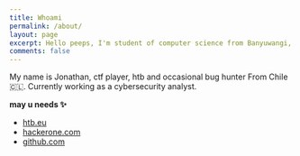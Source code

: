 ```yaml
---
title: Whoami
permalink: /about/
layout: page
excerpt: Hello peeps, I'm student of computer science from Banyuwangi, living in Jogjakarta. This blog for documentation about my programming journey, running on jekyll, hosting on netlify and using my own simple theme.
comments: false
---
```


My name is Jonathan, ctf player, htb and occasional bug hunter From Chile 🇨🇱. Currently working as a cybersecurity analyst.
<figure>
<div align="center"> <script src="https://www.hackthebox.eu/badge/299288"></script></div>
</figure>


**may u needs ✨**

- [htb.eu](http://now.sh)
- [hackerone.com](http://now.sh)
- [github.com](http://now.sh)
